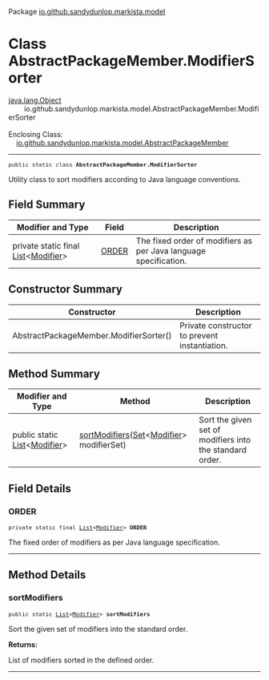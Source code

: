 Package [io.github.sandydunlop.markista.model](index.md)

# Class AbstractPackageMember.ModifierSorter
[java.lang.Object](https://docs.oracle.com/en/java/javase/24/docs/api/java.base/java/lang/Object.html)<br/>
        io.github.sandydunlop.markista.model.AbstractPackageMember.ModifierSorter<br/>
<br/>
Enclosing Class:<br/>
    [io.github.sandydunlop.markista.model.AbstractPackageMember](AbstractPackageMember.md)


----

<span style="font-family: monospace; font-size: 80%;">public static class __AbstractPackageMember.ModifierSorter__</span>

Utility class to sort modifiers according to Java language conventions.


## Field Summary

| Modifier and Type                                                                                                                      | Field           | Description                                                      |
|----------------------------------------------------------------------------------------------------------------------------------------|-----------------|------------------------------------------------------------------|
| private static final [List](https://docs.oracle.com/en/java/javase/24/docs/api/java.base/java/util/List.html)<[Modifier](Modifier.md)> | [ORDER](#order) | The fixed order of modifiers as per Java language specification. |

## Constructor Summary

| Constructor                            | Description                                   |
|----------------------------------------|-----------------------------------------------|
| AbstractPackageMember.ModifierSorter() | Private constructor to prevent instantiation. |

## Method Summary

| Modifier and Type                                                                                                               | Method                                                                                                                                                       | Description                                              |
|---------------------------------------------------------------------------------------------------------------------------------|--------------------------------------------------------------------------------------------------------------------------------------------------------------|----------------------------------------------------------|
| public static [List](https://docs.oracle.com/en/java/javase/24/docs/api/java.base/java/util/List.html)<[Modifier](Modifier.md)> | [sortModifiers](#sortmodifiers)([Set](https://docs.oracle.com/en/java/javase/24/docs/api/java.base/java/util/Set.html)<[Modifier](Modifier.md)> modifierSet) | Sort the given set of modifiers into the standard order. |

## Field Details

### ORDER

<span style="font-family: monospace; font-size: 80%;">private static final [List](https://docs.oracle.com/en/java/javase/24/docs/api/java.base/java/util/List.html)<[Modifier](Modifier.md)> __ORDER__</span>

The fixed order of modifiers as per Java language specification.


---


## Method Details

### sortModifiers

<span style="font-family: monospace; font-size: 80%;">public static [List](https://docs.oracle.com/en/java/javase/24/docs/api/java.base/java/util/List.html)<[Modifier](Modifier.md)> __sortModifiers__</span>

Sort the given set of modifiers into the standard order.

**Returns:**

List of modifiers sorted in the defined order.


---

